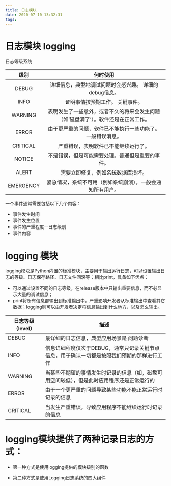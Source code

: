 ```yaml
---
title: 日志模块
date: 2020-07-10 13:32:31
tags:
---
```

# 日志模块 logging


日志等级系统

|级别|何时使用|
|:-:|:-:|
|DEBUG |	详细信息，典型地调试问题时会感兴趣。 详细的debug信息。|
|INFO |	证明事情按预期工作。 关键事件。|
|WARNING |	表明发生了一些意外，或者不久的将来会发生问题（如‘磁盘满了’）。软件还是在正常工作。|
|ERROR |	由于更严重的问题，软件已不能执行一些功能了。 一般错误消息。|
|CRITICAL |	严重错误，表明软件已不能继续运行了。|
|NOTICE |	不是错误，但是可能需要处理。普通但是重要的事件。|
|ALERT |	需要立即修复，例如系统数据库损坏。|
|EMERGENCY 	|紧急情况，系统不可用（例如系统崩溃），一般会通知所有用户。|


<!-- more -->
一个事件通常需要包括以下几个内容：
* 事件发生时间
* 事件发生位置
* 事件的严重程度--日志级别
* 事件内容

# logging 模块

logging模块是Python内置的标准模块，主要用于输出运行日志，可以设置输出日志的等级、日志保存路径、日志文件回滚等；相比print，具备如下优点：
* 可以通过设置不同的日志等级，在release版本中只输出重要信息，而不必显示大量的调试信息；
* print将所有信息都输出到标准输出中，严重影响开发者从标准输出中查看其它数据；logging则可以由开发者决定将信息输出到什么地方，以及怎么输出。
  

| 日志等级（level） | 描述 |
| --- | --- |
| DEBUG | 最详细的日志信息，典型应用场景是 问题诊断 |
| INFO | 信息详细程度仅次于DEBUG，通常只记录关键节点信息，用于确认一切都是按照我们预期的那样进行工作 |
| WARNING | 当某些不期望的事情发生时记录的信息（如，磁盘可用空间较低），但是此时应用程序还是正常运行的 |
| ERROR | 由于一个更严重的问题导致某些功能不能正常运行时记录的信息 |
| CRITICAL | 当发生严重错误，导致应用程序不能继续运行时记录的信息 |

# logging模块提供了两种记录日志的方式：

*   第一种方式是使用logging提供的模块级别的函数

*   第二种方式是使用Logging日志系统的四大组件




